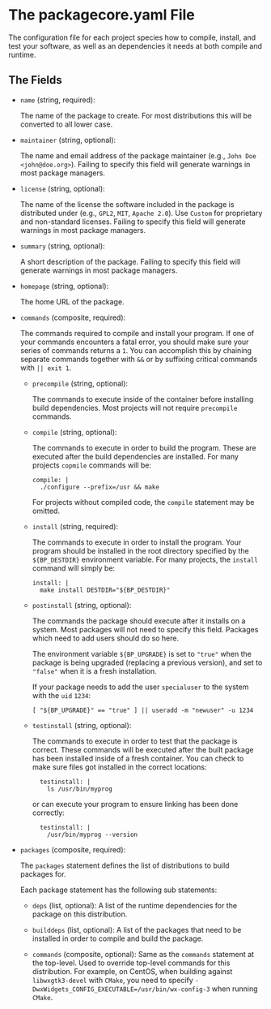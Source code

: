 The packagecore.yaml File
=========================

The configuration file for each project species how to compile, install, and
test your software, as well as an dependencies it needs at both compile and
runtime.


The Fields
----------

* `name` (string, required):

    The name of the package to create. For most distributions this will be
    converted to all lower case.

* `maintainer` (string, optional):

    The name and email address of the package maintainer (e.g.,
    `John Doe <john@doe.org>`). Failing to specify this field will generate
    warnings in most package managers.

* `license` (string, optional):
    
    The name of the license the software included in the package is
    distributed under (e.g., `GPL2`, `MIT`, `Apache 2.0`).  Use `Custom`
    for proprietary and non-standard licenses. Failing to specify this field
    will generate warnings in most package managers.

* `summary` (string, optional):

    A short description of the package. Failing to specify this field
    will generate warnings in most package managers.


* `homepage` (string, optional):

    The home URL of the package.


* `commands` (composite, required):

    The commands required to compile and install your program. If one of your
    commands encounters a fatal error, you should make sure your series of
    commands returns a `1`. You can accomplish this by chaining separate commands
    together with `&&` or by suffixing critical commands with `|| exit 1`.

    - `precompile` (string, optional):

        The commands to execute inside of the container before installing build
        dependencies. Most projects will not require `precompile` commands.

    - `compile` (string, optional):

        The commands to execute in order to build the program. These are executed
        after the build dependencies are installed. For many projects `copmile`
        commands will be:

        ```
        compile: |
          ./configure --prefix=/usr && make
        ```
        For projects without compiled code, the `compile` statement may be omitted.

    - `install` (string, required):

        The commands to execute in order to install the program. Your program should
        be installed in the root directory specified by the `${BP_DESTDIR}`
        environment variable. For many projects, the `install` command will simply
        be:

        ```
        install: |
          make install DESTDIR="${BP_DESTDIR}"
        ```

    - `postinstall` (string, optional):

        The commands the package should execute after it installs on a system.
        Most packages will not need to specify this field. Packages which need
        to add users should do so here. 

        The environment variable
        `${BP_UPGRADE}` is set to `"true"` when the package is being upgraded
        (replacing a previous version), and set to `"false"` when it is a fresh
        installation.

        If your package needs to add the user `specialuser` to the system with
        the `uid` `1234`:

        ```
        [ "${BP_UPGRADE}" == "true" ] || useradd -m "newuser" -u 1234
        ```

    - `testinstall` (string, optional):

        The commands to execute in order to test that the package is correct. These
        commands will be executed after the built package has been installed inside
        of a fresh container. You can check to make sure files got installed in the
        correct locations:

        ```
          testinstall: |
            ls /usr/bin/myprog
        ```

        or can execute your program to ensure linking has been done correctly:

        ```
          testinstall: |
            /usr/bin/myprog --version
        ```

* `packages` (composite, required):

    The `packages` statement defines the list of distributions to build packages
    for.

    Each package statement has the following sub statements:

    - `deps` (list, optional):
    A list of the runtime dependencies for the
    package on this distribution.

    - `builddeps` (list, optional):
    A list of the packages that need to be
    installed in order to compile and build the package.

    - `commands` (composite, optional):
    Same as the `commands` statement at the top-level. Used to override top-level
    commands for this distribution. For example, on CentOS, when building against
    `libwxgtk3-devel` with `CMake`, you need to specify
    `-DwxWidgets_CONFIG_EXECUTABLE=/usr/bin/wx-config-3` when running `CMake`.



